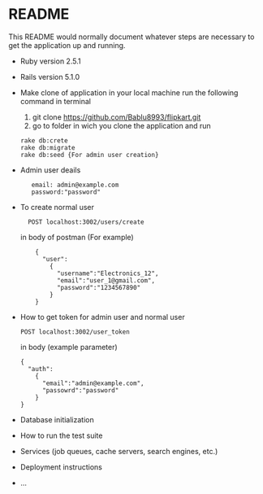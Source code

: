 # README

This README would normally document whatever steps are necessary to get the
application up and running.
* Ruby version 2.5.1
* Rails version 5.1.0

* Make clone of application in your local machine
  run the following command in terminal
    
    1. git clone https://github.com/Bablu8993/flipkart.git
    2. go to folder in wich you clone the application and run
    
      rake db:crete
      rake db:migrate
      rake db:seed {For admin user creation}
      
* Admin user deails
    
         email: admin@example.com
         password:"password"
    
* To create normal user

        POST localhost:3002/users/create
        
  in body of postman (For example)     
  
          {
            "user":
              {
                "username":"Electronics_12",
                "email":"user_1@gmail.com",
                "password":"1234567890"
              }
          }
* How to get token for admin user and normal user
  
      POST localhost:3002/user_token
      
    
  in body (example parameter)
      
      {
        "auth":
          {
            "email":"admin@example.com",
            "passowrd":"password"
          }
      }          

* Database initialization

* How to run the test suite

* Services (job queues, cache servers, search engines, etc.)

* Deployment instructions

* ...

